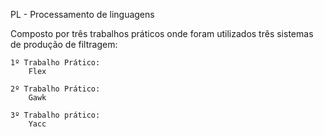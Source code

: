 PL - Processamento de linguagens

  Composto por três trabalhos práticos onde foram utilizados três sistemas de produção de filtragem:
      
    1º Trabalho Prático:
        Flex
    
    2º Trabalho Prático:
        Gawk
    
    3º Trabalho prático:
        Yacc
        
  
